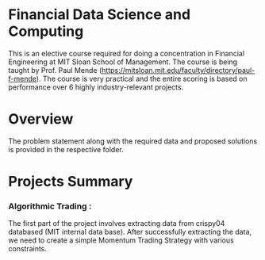 # Financial Data Science and Computing
This is an elective course required for doing a concentration in Financial Engineering at MIT Sloan School of Management. The course is being taught by Prof. Paul Mende (https://mitsloan.mit.edu/faculty/directory/paul-f-mende). The course is very practical and the entire scoring is based on performance over 6 highly industry-relevant projects.  

# Overview
The problem statement along with the required data and proposed solutions is provided in the respective folder. 

# Projects Summary
### Algorithmic Trading : 
The first part of the project involves extracting data from crispy04 databased (MIT internal data base). After successfully extracting the data, we need to create a simple Momentum Trading Strategy with various constraints. 
